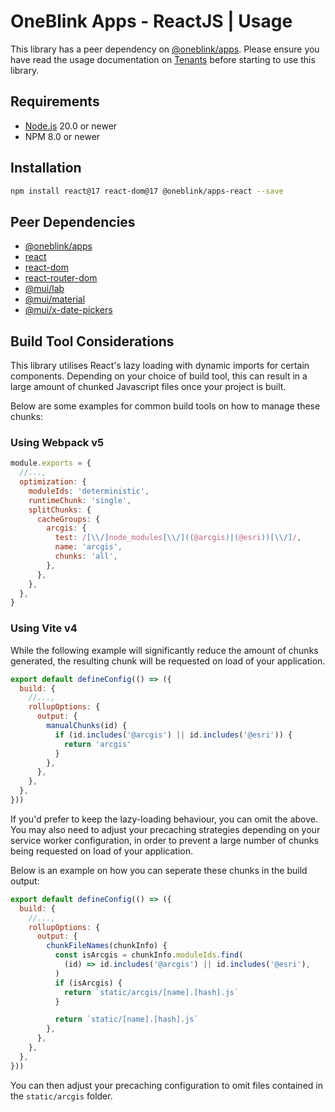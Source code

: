 # OneBlink Apps - ReactJS | Usage

This library has a peer dependency on [@oneblink/apps](https://www.npmjs.com/package/@oneblink/apps). Please ensure you have read the usage documentation on [Tenants](https://oneblink.github.io/apps/#tenants) before starting to use this library.

## Requirements

- [Node.js](https://nodejs.org/) 20.0 or newer
- NPM 8.0 or newer

## Installation

```sh
npm install react@17 react-dom@17 @oneblink/apps-react --save
```

## Peer Dependencies

- [@oneblink/apps](https://www.npmjs.com/package/@oneblink/apps)
- [react](https://www.npmjs.com/package/react)
- [react-dom](https://www.npmjs.com/package/react-dom)
- [react-router-dom](https://www.npmjs.com/package/react-router-dom)
- [@mui/lab](https://www.npmjs.com/package/@mui/lab)
- [@mui/material](https://www.npmjs.com/package/@mui/material)
- [@mui/x-date-pickers](https://www.npmjs.com/package/@mui/x-date-pickers)

## Build Tool Considerations

This library utilises React's lazy loading with dynamic imports for certain components. Depending on your choice of build tool, this can result in a large amount of chunked Javascript files once your project is built.

Below are some examples for common build tools on how to manage these chunks:

### Using Webpack v5

```js
module.exports = {
  //...,
  optimization: {
    moduleIds: 'deterministic',
    runtimeChunk: 'single',
    splitChunks: {
      cacheGroups: {
        arcgis: {
          test: /[\\/]node_modules[\\/]((@arcgis)|(@esri))[\\/]/,
          name: 'arcgis',
          chunks: 'all',
        },
      },
    },
  },
}
```

### Using Vite v4

While the following example will significantly reduce the amount of chunks generated, the resulting chunk will be requested on load of your application.

```js
export default defineConfig(() => ({
  build: {
    //...,
    rollupOptions: {
      output: {
        manualChunks(id) {
          if (id.includes('@arcgis') || id.includes('@esri')) {
            return 'arcgis'
          }
        },
      },
    },
  },
}))
```

If you'd prefer to keep the lazy-loading behaviour, you can omit the above. You may also need to adjust your precaching strategies depending on your service worker configuration, in order to prevent a large number of chunks being requested on load of your application. 

Below is an example on how you can seperate these chunks in the build output: 

```js
export default defineConfig(() => ({
  build: {
    //...,
    rollupOptions: {
      output: {
        chunkFileNames(chunkInfo) {
          const isArcgis = chunkInfo.moduleIds.find(
            (id) => id.includes('@arcgis') || id.includes('@esri'),
          )
          if (isArcgis) {
            return `static/arcgis/[name].[hash].js`
          }

          return `static/[name].[hash].js`
        },
      },
    },
  },
}))
```

You can then adjust your precaching configuration to omit files contained in the `static/arcgis` folder.
